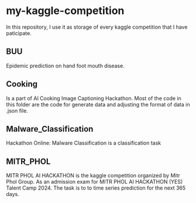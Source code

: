 # my-kaggle-competition
In this repository, I use it as storage of every kaggle competition that I have paticipate.  

## BUU
Epidemic prediction on hand foot mouth disease.

## Cooking
Is a part of AI Cooking Image Captioning Hackathon. Most of the code in this folder are the code for generate data and adjusting the format of data in .json file. 

## Malware_Classification
Hackathon Online: Malware Classification is a classification task

## MITR_PHOL
MITR PHOL AI HACKATHON is the kaggle competition organized by Mitr Phol Group. As an admission exam for 
MITR PHOL AI HACKATHON (YES) Talent Camp 2024. The task is to to time series prediction for the next 365 days.